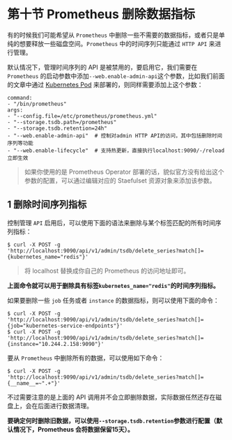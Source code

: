 # **第十节 Prometheus 删除数据指标**

有的时候我们可能希望从 `Prometheus` 中删除一些不需要的数据指标，或者只是单纯的想要释放一些磁盘空间。`Prometheus` 中的时间序列只能通过 `HTTP API` 来进行管理。

默认情况下，管理时间序列的 API 是被禁用的，要启用它，我们需要在 `Prometheus` 的启动参数中添加`--web.enable-admin-api`这个参数，比如我们前面的文章中通过 [Kubernetes Pod](4.Adv_Prometheus_setup.md) 来部署的，则同样需要添加上这个参数：

```
command:
- "/bin/prometheus"
args:
- "--config.file=/etc/prometheus/prometheus.yml"
- "--storage.tsdb.path=/prometheus"
- "--storage.tsdb.retention=24h"
- "--web.enable-admin-api"  # 控制对admin HTTP API的访问，其中包括删除时间序列等功能
- "--web.enable-lifecycle"  # 支持热更新，直接执行localhost:9090/-/reload立即生效
```

> 如果你使用的是 Prometheus Operator 部署的话，貌似官方没有给出这个参数的配置，可以通过编辑对应的 Staefulset 资源对象来添加该参数。


## **1 删除时间序列指标**

控制管理 `API` 启用后，可以使用下面的语法来删除与某个标签匹配的所有时间序列指标：

```
$ curl -X POST -g 'http://localhost:9090/api/v1/admin/tsdb/delete_series?match[]={kubernetes_name="redis"}'
```
> 将 localhost 替换成你自己的 Prometheus 的访问地址即可。

**上面命令就可以用于删除具有标签`kubernetes_name="redis"`的时间序列指标。**

如果要删除一些 `job` 任务或者 `instance` 的数据指标，则可以使用下面的命令：

```
$ curl -X POST -g 'http://localhost:9090/api/v1/admin/tsdb/delete_series?match[]={job="kubernetes-service-endpoints"}'
$ curl -X POST -g 'http://localhost:9090/api/v1/admin/tsdb/delete_series?match[]={instance="10.244.2.158:9090"}'
```

要从 `Prometheus` 中删除所有的数据，可以使用如下命令：

```
$ curl -X POST -g 'http://localhost:9090/api/v1/admin/tsdb/delete_series?match[]={__name__=~".+"}'
```

不过需要注意的是上面的 API 调用并不会立即删除数据，实际数据任然还存在磁盘上，会在后面进行数据清理。

**要确定何时删除旧数据，可以使用`--storage.tsdb.retention`参数进行配置（默认情况下，Prometheus 会将数据保留15天）。**